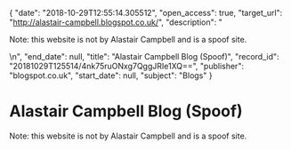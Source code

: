 {
  "date": "2018-10-29T12:55:14.305512", 
  "open_access": true, 
  "target_url": "http://alastair-campbell.blogspot.co.uk/", 
  "description": "<p>Note: this website is not by Alastair Campbell and is a spoof site.</p>\n", 
  "end_date": null, 
  "title": "Alastair Campbell Blog (Spoof)", 
  "record_id": "20181029T125514/4nk75ruONxg7QggJRIe1XQ==", 
  "publisher": "blogspot.co.uk", 
  "start_date": null, 
  "subject": "Blogs"
}

# Alastair Campbell Blog (Spoof)

<p>Note: this website is not by Alastair Campbell and is a spoof site.</p>
